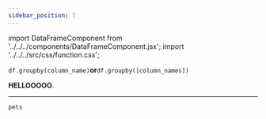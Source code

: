```yaml
---
sidebar_position: 7
---
```


import DataFrameComponent from '../../../components/DataFrameComponent.jsx';
import '../../../src/css/function.css';

<code>df.groupby(column_name)</code><strong>or</strong><code>df.groupby([column_names])</code>

<div className='base'>
    <p><strong>HELLOOOOO</strong>.</p>
</div>

---

```python
pets
```